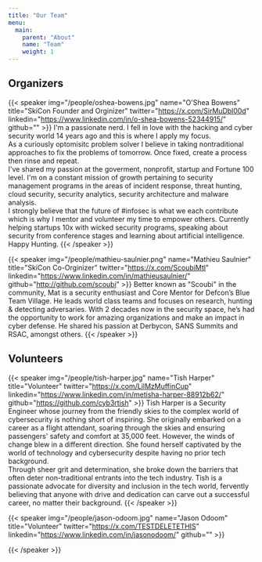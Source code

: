 ```yaml
---
title: "Our Team"
menu: 
  main:
    parent: "About"
    name: "Team"
    weight: 1
---
```


## Organizers

{{< speaker img="/people/oshea-bowens.jpg" name="O'Shea Bowens" title="SkiCon Founder and Orginizer" twitter="<https://x.com/SirMuDbl00d>" linkedin="<https://www.linkedin.com/in/o-shea-bowens-52344915/>" github="" >}}
I'm a passionate nerd. I fell in love with the hacking and cyber security world 14 years ago and this is where I apply my focus.  
As a curiously optomisitc problem solver I believe in taking nontraditional approaches to fix the problems of tomorrow. Once fixed, create a process then rinse and repeat.  
I've shared my passion at the goverment, nonprofit, startup and Fortune 100 level. I'm on a constant mission of growth pertaining to security management programs in the areas of incident response, threat hunting, cloud security, security analytics, security architecture and malware analysis.  
I strongly believe that the future of #infosec is what we each contribute which is why I mentor and volunteer my time to empower others. Currently helping startups 10x with wicked security programs, speaking about security from conference stages and learning about artificial intelligence. Happy Hunting.
{{< /speaker >}}

{{< speaker img="/people/mathieu-saulnier.png" name="Mathieu Saulnier" title="SkiCon Co-Orginizer" twitter="<https://x.com/ScoubiMtl>" linkedin="<https://www.linkedin.com/in/mathieusaulnier/>" github="<http://github.com/scoubi>" >}}
Better known as "Scoubi" in the community, Mat is a security enthusiast and Core Mentor for Defcon’s Blue Team Village. He leads world class teams and focuses on research, hunting & detecting adversaries. With 2 decades now in the security space, he’s had the opportunity to work for amazing organizations and make an impact in cyber defense. He shared his passion at Derbycon, SANS Summits and RSAC, amongst others.
{{< /speaker >}}

## Volunteers

{{< speaker img="/people/tish-harper.jpg" name="Tish Harper" title="Volunteer" twitter="<https://x.com/LilMzMuffinCup>" linkedin="<https://www.linkedin.com/in/metisha-harper-88912b62/>" github="<https://github.com/cyb3rtish>" >}} 
Tish Harper is a Security Engineer whose journey from the friendly skies to the complex world of cybersecurity is nothing short of inspiring. She originally embarked on a career as a flight attendant, soaring through the skies and ensuring passengers' safety and comfort at 35,000 feet. However, the winds of change blew in a different direction. She found herself captivated by the world of technology and cybersecurity despite having no prior tech background.  
Through sheer grit and determination, she broke down the barriers that often deter non-traditional entrants into the tech industry. Tish is a passionate advocate for diversity and inclusion in the tech world, fervently believing that anyone with drive and dedication can carve out a successful career, no matter their background.
{{< /speaker >}}

{{< speaker img="/people/jason-odoom.jpg" name="Jason Odoom" title="Volunteer" twitter="<https://x.com/TESTDELETETHIS>" linkedin="<https://www.linkedin.com/in/jasonodoom/>" github="" >}}

{{< /speaker >}}
